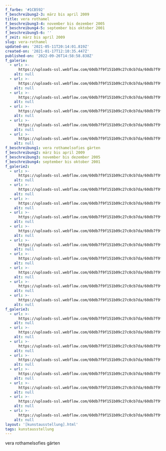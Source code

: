```yaml
---
f_farbe: '#1CB592'
f_beschreibung2-3: märz bis april 2009
title: vera rothamel
f_beschreibung3-4: november bis dezember 2005
f_beschreibung4-5: september bis oktober 2001
f_beschreibung5-6: ''
f_zeit: märz bis april 2009
slug: vera-rothamel
updated-on: '2021-05-11T20:14:01.819Z'
created-on: '2021-01-17T12:10:35.447Z'
published-on: '2022-09-26T14:58:58.838Z'
f_galerie:
  - url: >-
      https://uploads-ssl.webflow.com/60db7f9f151b09c27c0cb7da/60db7f9f151b0980520cbaaa_1.jpg
    alt: null
  - url: >-
      https://uploads-ssl.webflow.com/60db7f9f151b09c27c0cb7da/60db7f9f151b09336e0cbaa9_2.jpg
    alt: null
  - url: >-
      https://uploads-ssl.webflow.com/60db7f9f151b09c27c0cb7da/60db7f9f151b093a300cbaab_3.jpg
    alt: null
  - url: >-
      https://uploads-ssl.webflow.com/60db7f9f151b09c27c0cb7da/60db7f9f151b09a5ed0cbaa7_4.jpg
    alt: null
  - url: >-
      https://uploads-ssl.webflow.com/60db7f9f151b09c27c0cb7da/60db7f9f151b0912b50cbaa8_5.jpg
    alt: null
  - url: >-
      https://uploads-ssl.webflow.com/60db7f9f151b09c27c0cb7da/60db7f9f151b0951d90cbaa6_6.jpg
    alt: null
f_beschreibung1: vera rothamelsofies gärten
f_beschreibung2: märz bis april 2009
f_beschreibung3: november bis dezember 2005
f_beschreibung4: september bis oktober 2001
f_galerie2:
  - url: >-
      https://uploads-ssl.webflow.com/60db7f9f151b09c27c0cb7da/60db7f9f151b09b92c0cbaa5_VRothhammel_neu1.jpg
    alt: null
  - url: >-
      https://uploads-ssl.webflow.com/60db7f9f151b09c27c0cb7da/60db7f9f151b0930670cbaa4_VRothhammel_neu2.jpg
    alt: null
  - url: >-
      https://uploads-ssl.webflow.com/60db7f9f151b09c27c0cb7da/60db7f9f151b0940140cbaa0_VRothhammel_neu3.jpg
    alt: null
  - url: >-
      https://uploads-ssl.webflow.com/60db7f9f151b09c27c0cb7da/60db7f9f151b0952da0cbaa3_VRothhammel_neu4.jpg
    alt: null
  - url: >-
      https://uploads-ssl.webflow.com/60db7f9f151b09c27c0cb7da/60db7f9f151b09d9090cbaa1_VRothhammel_neu5.jpg
    alt: null
  - url: >-
      https://uploads-ssl.webflow.com/60db7f9f151b09c27c0cb7da/60db7f9f151b09ae300cbaa2_VRothhammel_neu6.jpg
    alt: null
  - url: >-
      https://uploads-ssl.webflow.com/60db7f9f151b09c27c0cb7da/60db7f9f151b09d4190cba9f_VRothhammel_neu7.jpg
    alt: null
  - url: >-
      https://uploads-ssl.webflow.com/60db7f9f151b09c27c0cb7da/60db7f9f151b094f3f0cba9d_VRothhammel_neu8.jpg
    alt: null
  - url: >-
      https://uploads-ssl.webflow.com/60db7f9f151b09c27c0cb7da/60db7f9f151b0964170cba9c_VRothhammel_neu9.jpg
    alt: null
  - url: >-
      https://uploads-ssl.webflow.com/60db7f9f151b09c27c0cb7da/60db7f9f151b097e840cba9e_VRothhammel_neu10.jpg
    alt: null
f_galerie3:
  - url: >-
      https://uploads-ssl.webflow.com/60db7f9f151b09c27c0cb7da/60db7f9f151b0964020cb966_VRothhammel_alt1.JPG
    alt: null
  - url: >-
      https://uploads-ssl.webflow.com/60db7f9f151b09c27c0cb7da/60db7f9f151b0928100cb968_VRothhammel_alt2.JPG
    alt: null
  - url: >-
      https://uploads-ssl.webflow.com/60db7f9f151b09c27c0cb7da/60db7f9f151b098bb30cb95d_VRothhammel_alt3.JPG
    alt: null
  - url: >-
      https://uploads-ssl.webflow.com/60db7f9f151b09c27c0cb7da/60db7f9f151b0988e60cb95a_VRothhammel_alt4.JPG
    alt: null
  - url: >-
      https://uploads-ssl.webflow.com/60db7f9f151b09c27c0cb7da/60db7f9f151b090f020cb961_VRothhammel_alt5.JPG
    alt: null
  - url: >-
      https://uploads-ssl.webflow.com/60db7f9f151b09c27c0cb7da/60db7f9f151b0987850cb96b_VRothhammel_alt6.JPG
    alt: null
  - url: >-
      https://uploads-ssl.webflow.com/60db7f9f151b09c27c0cb7da/60db7f9f151b09868f0cb96c_VRothhammel_alt7.JPG
    alt: null
  - url: >-
      https://uploads-ssl.webflow.com/60db7f9f151b09c27c0cb7da/60db7f9f151b096cd00cb969_VRothhammel_alt8.JPG
    alt: null
layout: '[kunstausstellung].html'
tags: kunstausstellung
---
```


vera rothamelsofies gärten
